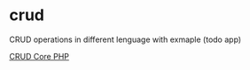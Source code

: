 # crud
CRUD operations in different lenguage with exmaple (todo app)


[CRUD Core PHP](https://github.com/ansari-saif/crud/tree/php-main)